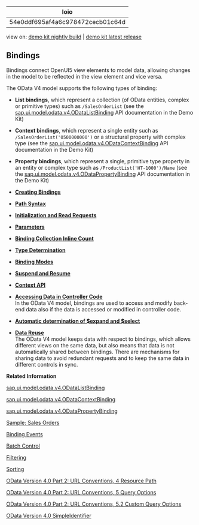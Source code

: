 <!-- loio54e0ddf695af4a6c978472cecb01c64d -->

| loio |
| -----|
| 54e0ddf695af4a6c978472cecb01c64d |

<div id="loio">

view on: [demo kit nightly build](https://openui5nightly.hana.ondemand.com/#/topic/54e0ddf695af4a6c978472cecb01c64d) | [demo kit latest release](https://openui5.hana.ondemand.com/#/topic/54e0ddf695af4a6c978472cecb01c64d)</div>

## Bindings

Bindings connect OpenUI5 view elements to model data, allowing changes in the model to be reflected in the view element and vice versa.

The OData V4 model supports the following types of binding:

-   **List bindings**, which represent a collection \(of OData entities, complex or primitive types\) such as `/SalesOrderList` \(see the [sap.ui.model.odata.v4.ODataListBinding](https://openui5.hana.ondemand.com/#/api/sap.ui.model.odata.v4.ODataListBinding) API documentation in the Demo Kit\)

-   **Context bindings**, which represent a single entity such as `/SalesOrderList('0500000000')` or a structural property with complex type \(see the [sap.ui.model.odata.v4.ODataContextBinding](https://openui5.hana.ondemand.com/#/api/sap.ui.model.odata.v4.ODataContextBinding) API documentation in the Demo Kit\)

-   **Property bindings**, which represent a single, primitive type property in an entity or complex type such as `/ProductList('HT-1000')/Name` \(see the [sap.ui.model.odata.v4.ODataPropertyBinding](https://openui5.hana.ondemand.com/#/api/sap.ui.model.odata.v4.ODataPropertyBinding) API documentation in the Demo Kit\)


-   **[Creating Bindings](Creating_Bindings_95cf4b1.md "")**  

-   **[Path Syntax](Path_Syntax_596a570.md "")**  

-   **[Initialization and Read Requests](Initialization_and_Read_Requests_fccfb2e.md "")**  

-   **[Parameters](Parameters_1ab4f62.md "")**  

-   **[Binding Collection Inline Count](Binding_Collection_Inline_Count_77d2310.md "")**  

-   **[Type Determination](Type_Determination_53cdd55.md "")**  

-   **[Binding Modes](Binding_Modes_e37a0c3.md "")**  

-   **[Suspend and Resume](Suspend_and_Resume_b0f5c53.md "")**  

-   **[Context API](Context_API_22ee78b.md "")**  

-   **[Accessing Data in Controller Code](Accessing_Data_in_Controller_Code_17b30ac.md "In the OData V4 model, bindings are used to access and modify back-end data also if the data is accessed or modified in controller
		code.")**  
In the OData V4 model, bindings are used to access and modify back-end data also if the data is accessed or modified in controller code.
-   **[Automatic determination of $expand and $select](Automatic_determination_of_expand_and_select_10ca58b.md "")**  

-   **[Data Reuse](Data_Reuse_648e360.md "The OData V4 model keeps data with respect to bindings, which allows different views on the same data, but also means that data is not
		automatically shared between bindings. There are mechanisms for sharing data to avoid redundant requests and to keep the same data in
		different controls in sync.")**  
The OData V4 model keeps data with respect to bindings, which allows different views on the same data, but also means that data is not automatically shared between bindings. There are mechanisms for sharing data to avoid redundant requests and to keep the same data in different controls in sync.

**Related Information**  


[sap.ui.model.odata.v4.ODataListBinding](https://openui5.hana.ondemand.com/#/api/sap.ui.model.odata.v4.ODataListBinding)

[sap.ui.model.odata.v4.ODataContextBinding](https://openui5.hana.ondemand.com/#/api/sap.ui.model.odata.v4.ODataContextBinding)

[sap.ui.model.odata.v4.ODataPropertyBinding](https://openui5.hana.ondemand.com/#/api/sap.ui.model.odata.v4.ODataPropertyBinding)

[Sample: Sales Orders](https://openui5.hana.ondemand.com/#/sample/sap.ui.core.sample.odata.v4.SalesOrders/code/Main.controller.js)

[Binding Events](Binding_Events_1a010d3.md "The OData V4 model supports certain events intended for applications, and others that are to be used for controls, as outlined in this section.")

[Batch Control](Batch_Control_74142a3.md "OData V4 allows you to group multiple operations into a single HTTP request payload, as described in the official OData V4 specification Part 1, Batch Requests (see the link under Related Information for more details).")

[Filtering](Filtering_5338bd1.md "The OData V4 Model supports server side filtering on lists.")

[Sorting](Sorting_d2ce3f5.md "The OData V4 model supports server side sorting on lists.")

[OData Version 4.0 Part 2: URL Conventions, 4 Resource Path](http://docs.oasis-open.org/odata/odata/v4.0/odata-v4.0-part2-url-conventions.html)

[OData Version 4.0 Part 2: URL Conventions, 5 Query Options](http://docs.oasis-open.org/odata/odata/v4.0/odata-v4.0-part2-url-conventions.html)

[OData Version 4.0 Part 2: URL Conventions, 5.2 Custom Query Options](http://docs.oasis-open.org/odata/odata/v4.0/errata03/os/complete/part2-url-conventions/odata-v4.0-errata03-os-part2-url-conventions-complete.html)

[OData Version 4.0 SimpleIdentifier](http://docs.oasis-open.org/odata/odata/v4.0/errata03/os/complete/part3-csdl/odata-v4.0-errata03-os-part3-csdl-complete.html#_SimpleIdentifier)

